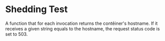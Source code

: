 # Shedding Test
A function that for each invocation returns the contêiner's hostname. If it receives a given string equals to the hostname, the request status code is set to 503.
